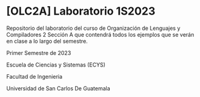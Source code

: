 # [OLC2A] Laboratorio 1S2023
Repositorio del laboratorio del curso de Organización de Lenguajes y Compiladores 2 Sección A que contendrá todos los ejemplos que se verán en clase a lo largo del semestre. 

Primer Semestre de 2023  

Escuela de Ciencias y Sistemas (ECYS)

Facultad de Ingenieria 

Universidad de San Carlos De Guatemala
